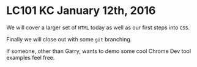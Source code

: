 # LC101 KC January 12th, 2016

We will cover a larger set of `HTML` today as well as our first steps into `CSS`.

Finally we will close out with some `git` branching.

If someone, other than Garry, wants to demo some cool Chrome Dev tool examples feel free.

